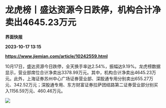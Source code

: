 # 龙虎榜丨盛达资源今日跌停，机构合计净卖出4645.23万元
**界面快报**

**2023-10-17 13:15**

**https://www.jiemian.com/article/10242559.html**

10月17日，盛达资源今日跌停，全天换手率达2.54%，振幅达9.19%。龙虎榜数据显示，营业部席位合计净卖出3378.99万元。其中，机构合计净卖出4645.23万元。此外，上海证券苏州中心广场证券营业部、深股通专用分别卖出655.27万元、342.52万元；深股通专用、东方财富证券拉萨团结路第二证券营业部分别买入1156.59万元、460.46万元。

![](https://img3.jiemian.com/101/original/20231017/169754810962608400_a700xH.jpg)